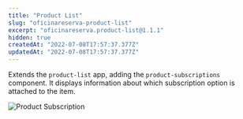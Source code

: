 ```yaml
---
title: "Product List"
slug: "oficinareserva-product-list"
excerpt: "oficinareserva.product-list@1.1.1"
hidden: true
createdAt: "2022-07-08T17:57:37.377Z"
updatedAt: "2022-07-08T17:57:37.377Z"
---
```

Extends the `product-list` app, adding the `product-subscriptions` component. It
displays information about which subscription option is attached to the item.

![Product Subscription](docs/product-subscription-screenshot.png)